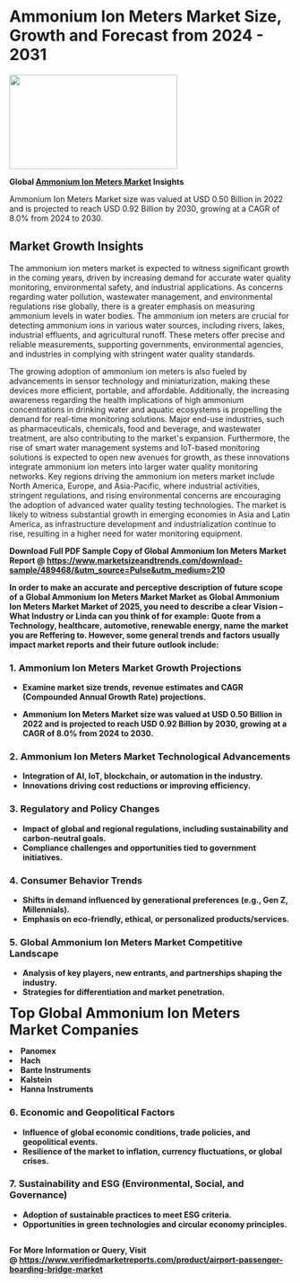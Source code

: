 <H1>Ammonium Ion Meters Market Size, Growth and Forecast from 2024 - 2031</H1><img class="aligncenter size-medium wp-image-584254" src="https://thirdeyenews.in/wp-content/uploads/2024/09/Global-Market-Research-300x168.jpeg" alt="" width="300" height="168" /><p><strong>Global&nbsp;<a href="https://www.marketsizeandtrends.com/download-sample/489468/&amp;utm_source=Pulse&amp;utm_medium=210">Ammonium Ion Meters Market</a> Insights</strong></p><p>Ammonium Ion Meters Market size was valued at USD 0.50 Billion in 2022 and is projected to reach USD 0.92 Billion by 2030, growing at a CAGR of 8.0% from 2024 to 2030.</p><p><h2>Market Growth Insights</h2> <p>The ammonium ion meters market is expected to witness significant growth in the coming years, driven by increasing demand for accurate water quality monitoring, environmental safety, and industrial applications. As concerns regarding water pollution, wastewater management, and environmental regulations rise globally, there is a greater emphasis on measuring ammonium levels in water bodies. The ammonium ion meters are crucial for detecting ammonium ions in various water sources, including rivers, lakes, industrial effluents, and agricultural runoff. These meters offer precise and reliable measurements, supporting governments, environmental agencies, and industries in complying with stringent water quality standards.</p> <p><strong></strong></p> <p>The growing adoption of ammonium ion meters is also fueled by advancements in sensor technology and miniaturization, making these devices more efficient, portable, and affordable. Additionally, the increasing awareness regarding the health implications of high ammonium concentrations in drinking water and aquatic ecosystems is propelling the demand for real-time monitoring solutions. Major end-use industries, such as pharmaceuticals, chemicals, food and beverage, and wastewater treatment, are also contributing to the market's expansion. Furthermore, the rise of smart water management systems and IoT-based monitoring solutions is expected to open new avenues for growth, as these innovations integrate ammonium ion meters into larger water quality monitoring networks. Key regions driving the ammonium ion meters market include North America, Europe, and Asia-Pacific, where industrial activities, stringent regulations, and rising environmental concerns are encouraging the adoption of advanced water quality testing technologies. The market is likely to witness substantial growth in emerging economies in Asia and Latin America, as infrastructure development and industrialization continue to rise, resulting in a higher need for water monitoring equipment. <p><strong></p><p><span class=""><strong>Download Full PDF Sample Copy of Global Ammonium Ion Meters Market Report</strong> @ <a href="https://www.marketsizeandtrends.com/download-sample/489468/&amp;utm_source=Pulse&amp;utm_medium=210" target="_blank">https://www.marketsizeandtrends.com/download-sample/489468/&amp;utm_source=Pulse&amp;utm_medium=210</a></span></p><p>In order to make an accurate and perceptive description of future scope of a Global&nbsp;Ammonium Ion Meters Market Market as Global&nbsp;Ammonium Ion Meters Market Market of 2025, you need to describe a clear Vision &ndash; What Industry or Linda can you think of for example: Quote from a Technology, healthcare, automotive, renewable energy, name the market you are Reffering to. However, some general trends and factors usually impact market reports and their future outlook include:</p><h3>1.&nbsp;<strong>Ammonium Ion Meters Market Growth Projections</strong></h3><ul><li>Examine market size trends, revenue estimates and CAGR (Compounded Annual Growth Rate) projections.</li><li><p>Ammonium Ion Meters Market size was valued at USD 0.50 Billion in 2022 and is projected to reach USD 0.92 Billion by 2030, growing at a CAGR of 8.0% from 2024 to 2030.</p></li></ul><h3>2.&nbsp;<strong>Ammonium Ion Meters Market Technological Advancements</strong></h3><ul><li>Integration of AI, IoT, blockchain, or automation in the industry.</li><li>Innovations driving cost reductions or improving efficiency.</li></ul><h3>3.&nbsp;<strong>Regulatory and Policy Changes</strong></h3><ul><li>Impact of global and regional regulations, including sustainability and carbon-neutral goals.</li><li>Compliance challenges and opportunities tied to government initiatives.</li></ul><h3>4.&nbsp;<strong>Consumer Behavior Trends</strong></h3><ul><li>Shifts in demand influenced by generational preferences (e.g., Gen Z, Millennials).</li><li>Emphasis on eco-friendly, ethical, or personalized products/services.</li></ul><h3>5.&nbsp;<strong>Global Ammonium Ion Meters Market Competitive Landscape</strong></h3><ul><li>Analysis of key players, new entrants, and partnerships shaping the industry.</li><li>Strategies for differentiation and market penetration.</li></ul><p data-pm-slice="1 1 []"><span style="color: inherit; font-family: inherit; font-size: 25px;">Top Global Ammonium Ion Meters Market Companies</span></p><div class="" data-test-id=""><p><li>Panomex</li><li> Hach</li><li> Bante Instruments</li><li> Kalstein</li><li> Hanna Instruments</li></p></div><h3>6.&nbsp;<strong>Economic and Geopolitical Factors</strong></h3><ul><li>Influence of global economic conditions, trade policies, and geopolitical events.</li><li>Resilience of the market to inflation, currency fluctuations, or global crises.</li></ul><h3>7.&nbsp;<strong>Sustainability and ESG (Environmental, Social, and Governance)</strong></h3><ul><li>Adoption of sustainable practices to meet ESG criteria.</li><li>Opportunities in green technologies and circular economy principles.</li></ul><h2><strong style="font-size: 14px;">For More Information or Query, Visit @&nbsp;</strong><a style="background-color: #ffffff; font-size: 14px;" href="https://www.marketsizeandtrends.com/report/ammonium-ion-meters-market/" target="_blank">https://www.verifiedmarketreports.com/product/airport-passenger-boarding-bridge-market</a></h2>
